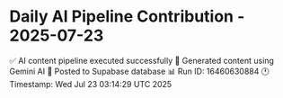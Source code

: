 # Daily AI Pipeline Contribution - 2025-07-23

✅ AI content pipeline executed successfully
🤖 Generated content using Gemini AI
💾 Posted to Supabase database
📊 Run ID: 16460630884
🕐 Timestamp: Wed Jul 23 03:14:29 UTC 2025
